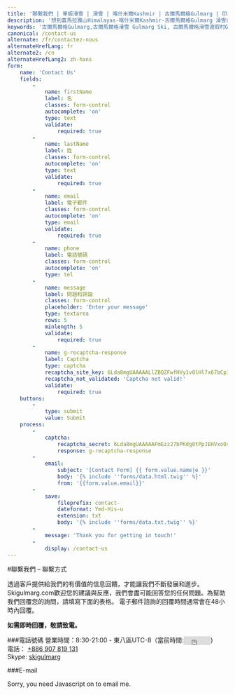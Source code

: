 ```yaml
---
title: '聯繫我們 | 單板滑雪 | 滑雪 | 喀什米爾Kashmir | 古爾馬爾格Gulmarg | 印度India | Skigulmarg.com'
description: '想到喜馬拉雅山Himalayas-喀什米爾Kashmir-古爾馬爾格Gulmarg 滑雪或單板滑雪嗎? 若有任何問題都可聯繫我們，我們將在48小時內回答您的所有問題。'
keywords: '古爾馬爾格Gulmarg,古爾馬爾格滑雪 Gulmarg Ski, 古爾馬爾格滑雪渡假村Gulmarg Ski Resort, 喀什米爾滑雪Skiing in the Himalayas, 印度滑雪Skiing in India, 喜馬拉雅Himalaya, 喀什米爾Kashmir, Skigulmarg.com'
canonical: /contact-us
alternate: /fr/contactez-nous
alternateHrefLang: fr
alternate2: /cn
alternateHrefLang2: zh-hans
form:
    name: 'Contact Us'
    fields:
        -
            name: firstName
            label: 名
            classes: form-control
            autocomplete: 'on'
            type: text
            validate:
                required: true
        -
            name: lastName
            label: 姓
            classes: form-control
            autocomplete: 'on'
            type: text
            validate:
                required: true
        -
            name: email
            label: 電子郵件
            classes: form-control
            autocomplete: 'on'
            type: email
            validate:
                required: true
        -
            name: phone
            label: 電話號碼
            classes: form-control
            autocomplete: 'on'
            type: tel
        -
            name: message
            label: 問題和評論
            classes: form-control
            placeholder: 'Enter your message'
            type: textarea
            rows: 5
            minlength: 5
            validate:
                required: true
        -
            name: g-recaptcha-response
            label: Captcha
            type: captcha
            recaptcha_site_key: 6Lda8mgUAAAAALlZBQZFwfHVy1v0lHl7x67bCpIh
            recaptcha_not_validated: 'Captcha not valid!'
            validate:
                required: true
    buttons:
        -
            type: submit
            value: Submit
    process:
        -
            captcha:
                recaptcha_secret: 6Lda8mgUAAAAAFmEzz27bPKdg0tPpJEHVxoOrwcJ
                response: g-recaptcha-response
        -
            email:
                subject: '[Contact Form] {{ form.value.name|e }}'
                body: '{% include ''forms/data.html.twig'' %}'
                from: '{{form.value.email}}'
        -
            save:
                fileprefix: contact-
                dateformat: Ymd-His-u
                extension: txt
                body: '{% include ''forms/data.txt.twig'' %}'
        -
            message: 'Thank you for getting in touch!'
        -
            display: /contact-us
---
```


#聯繫我們 – 聯繫方式

透過客戶提供給我們的有價值的信息回饋，才能讓我們不斷發展和進步。 Skigulmarg.com歡迎您的建議與反應，我們會盡可能回答您的任何問題。為幫助我們回覆您的詢問，請填寫下面的表格。 電子郵件諮詢的回覆時間通常會在48小時內回覆。

**如需即時回覆，敬請致電。**

###電話號碼
營業時間：8:30-21:00  - 東八區UTC-8（當前時間:<iframe style="margin-bottom:-6px;" src="https://freesecure.timeanddate.com/clock/i6l23j70/n3910/fs16/fc666/tct/pct/ts1" frameborder="0" width="62" height="20" allowTransparency="true"></iframe>) <br/>
電話： [+886 907 819 131](tel:+886907819131) <br/>
Skype: <a href="skype:skigulmarg?call" title="Skype Us">skigulmarg</a>

###E-mail
<script>
// A wizard to generate this code is at http://www.jottings.com/obfuscator/
{
coded = "t4uI5OEYUI@t4uI5OEYUI.xfE"
key = "PkVsmpif9OwxLrY1vSdW7qAn084KtEXugyT6jFUeJbBNoHlQc2zaCR3h5IMGDZ"
shift=coded.length
link=""
for (i = 0; i < coded.length; i++) {
    if (key.indexOf(coded.charAt(i)) == -1) {
        ltr = coded.charAt(i)
        link += (ltr)
    }
    else {
        ltr = (key.indexOf(coded.charAt(i)) - shift + key.length) % key.length
        link += (key.charAt(ltr))
    }
}
document.write("<p><a href='mailto:" + link + "'>" + link + "</a></p>")
}
</script>

<noscript><p>Sorry, you need Javascript on to email me.</p></noscript>

<!-- <h3>Contact Us</h3>
<span class="required">*</span> Indicates Required Fields -->
